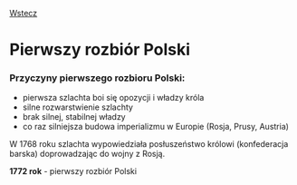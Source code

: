 [Wstecz](../historia.md)

# Pierwszy rozbiór Polski

### Przyczyny pierwszego rozbioru Polski:
-   pierwsza szlachta boi się opozycji i władzy króla
-   silne rozwarstwienie szlachty
-   brak silnej, stabilnej władzy
-   co raz silniejsza budowa imperializmu w Europie (Rosja, Prusy, Austria)

W 1768 roku szlachta wypowiedziała posłuszeństwo królowi (konfederacja barska) doprowadzając do wojny z Rosją.

**1772 rok** - pierwszy rozbiór Polski